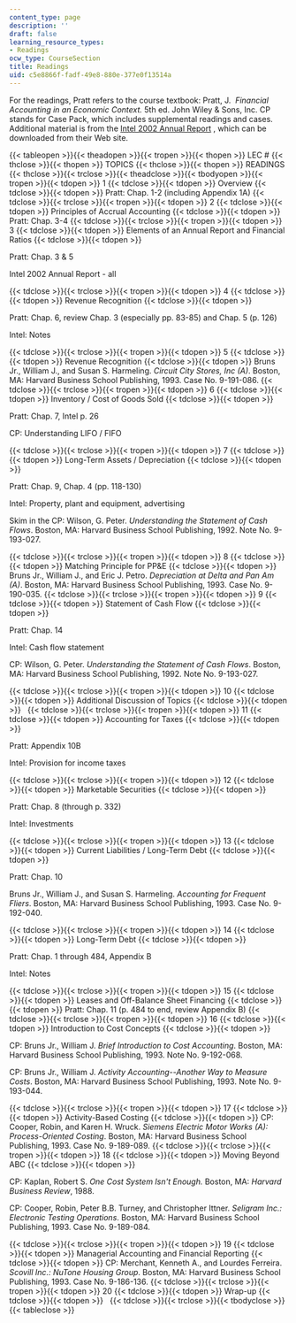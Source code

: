 ```yaml
---
content_type: page
description: ''
draft: false
learning_resource_types:
- Readings
ocw_type: CourseSection
title: Readings
uid: c5e8866f-fadf-49e8-880e-377e0f13514a
---
```

For the readings, Pratt refers to the course textbook: Pratt, J.  *Financial Accounting in an Economic Context.* 5th ed. John Wiley & Sons, Inc. CP stands for Case Pack, which includes supplemental readings and cases. Additional material is from the [Intel 2002 Annual Report](https://www.intel.cn/content/dam/doc/report/history-2002-annual-report.pdf) , which can be downloaded from their Web site.

{{< tableopen >}}{{< theadopen >}}{{< tropen >}}{{< thopen >}}
LEC #
{{< thclose >}}{{< thopen >}}
TOPICS
{{< thclose >}}{{< thopen >}}
READINGS
{{< thclose >}}{{< trclose >}}{{< theadclose >}}{{< tbodyopen >}}{{< tropen >}}{{< tdopen >}}
1
{{< tdclose >}}{{< tdopen >}}
Overview
{{< tdclose >}}{{< tdopen >}}
Pratt: Chap. 1-2 (including Appendix 1A)
{{< tdclose >}}{{< trclose >}}{{< tropen >}}{{< tdopen >}}
2
{{< tdclose >}}{{< tdopen >}}
Principles of Accrual Accounting
{{< tdclose >}}{{< tdopen >}}
Pratt: Chap. 3-4
{{< tdclose >}}{{< trclose >}}{{< tropen >}}{{< tdopen >}}
3
{{< tdclose >}}{{< tdopen >}}
Elements of an Annual Report and Financial Ratios
{{< tdclose >}}{{< tdopen >}}

Pratt: Chap. 3 & 5

Intel 2002 Annual Report - all

{{< tdclose >}}{{< trclose >}}{{< tropen >}}{{< tdopen >}}
4
{{< tdclose >}}{{< tdopen >}}
Revenue Recognition
{{< tdclose >}}{{< tdopen >}}

Pratt: Chap. 6, review Chap. 3 (especially pp. 83-85) and Chap. 5 (p. 126)

Intel: Notes

{{< tdclose >}}{{< trclose >}}{{< tropen >}}{{< tdopen >}}
5
{{< tdclose >}}{{< tdopen >}}
Revenue Recognition
{{< tdclose >}}{{< tdopen >}}
Bruns Jr., William J., and Susan S. Harmeling. *Circuit City Stores, Inc (A)*. Boston, MA: Harvard Business School Publishing, 1993. Case No. 9-191-086.
{{< tdclose >}}{{< trclose >}}{{< tropen >}}{{< tdopen >}}
6
{{< tdclose >}}{{< tdopen >}}
Inventory / Cost of Goods Sold
{{< tdclose >}}{{< tdopen >}}

Pratt: Chap. 7, Intel p. 26

CP: Understanding LIFO / FIFO

{{< tdclose >}}{{< trclose >}}{{< tropen >}}{{< tdopen >}}
7
{{< tdclose >}}{{< tdopen >}}
Long-Term Assets / Depreciation
{{< tdclose >}}{{< tdopen >}}

Pratt: Chap. 9, Chap. 4 (pp. 118-130)

Intel: Property, plant and equipment, advertising

Skim in the CP: Wilson, G. Peter. *Understanding the Statement of Cash Flows*. Boston, MA: Harvard Business School Publishing, 1992. Note No. 9-193-027.

{{< tdclose >}}{{< trclose >}}{{< tropen >}}{{< tdopen >}}
8
{{< tdclose >}}{{< tdopen >}}
Matching Principle for PP&E
{{< tdclose >}}{{< tdopen >}}
Bruns Jr., William J., and Eric J. Petro. *Depreciation at Delta and Pan Am (A)*. Boston, MA: Harvard Business School Publishing, 1993. Case No. 9-190-035.
{{< tdclose >}}{{< trclose >}}{{< tropen >}}{{< tdopen >}}
9
{{< tdclose >}}{{< tdopen >}}
Statement of Cash Flow
{{< tdclose >}}{{< tdopen >}}

Pratt: Chap. 14

Intel: Cash flow statement

CP: Wilson, G. Peter. *Understanding the Statement of Cash Flows*. Boston, MA: Harvard Business School Publishing, 1992. Note No. 9-193-027.

{{< tdclose >}}{{< trclose >}}{{< tropen >}}{{< tdopen >}}
10
{{< tdclose >}}{{< tdopen >}}
Additional Discussion of Topics
{{< tdclose >}}{{< tdopen >}}
 
{{< tdclose >}}{{< trclose >}}{{< tropen >}}{{< tdopen >}}
11
{{< tdclose >}}{{< tdopen >}}
Accounting for Taxes
{{< tdclose >}}{{< tdopen >}}

Pratt: Appendix 10B

Intel: Provision for income taxes

{{< tdclose >}}{{< trclose >}}{{< tropen >}}{{< tdopen >}}
12
{{< tdclose >}}{{< tdopen >}}
Marketable Securities
{{< tdclose >}}{{< tdopen >}}

Pratt: Chap. 8 (through p. 332)

Intel: Investments

{{< tdclose >}}{{< trclose >}}{{< tropen >}}{{< tdopen >}}
13
{{< tdclose >}}{{< tdopen >}}
Current Liabilities / Long-Term Debt
{{< tdclose >}}{{< tdopen >}}

Pratt: Chap. 10

Bruns Jr., William J., and Susan S. Harmeling. *Accounting for Frequent Fliers*. Boston, MA: Harvard Business School Publishing, 1993. Case No. 9-192-040.

{{< tdclose >}}{{< trclose >}}{{< tropen >}}{{< tdopen >}}
14
{{< tdclose >}}{{< tdopen >}}
Long-Term Debt
{{< tdclose >}}{{< tdopen >}}

Pratt: Chap. 1 through 484, Appendix B

Intel: Notes

{{< tdclose >}}{{< trclose >}}{{< tropen >}}{{< tdopen >}}
15
{{< tdclose >}}{{< tdopen >}}
Leases and Off-Balance Sheet Financing
{{< tdclose >}}{{< tdopen >}}
Pratt: Chap. 11 (p. 484 to end, review Appendix B)
{{< tdclose >}}{{< trclose >}}{{< tropen >}}{{< tdopen >}}
16
{{< tdclose >}}{{< tdopen >}}
Introduction to Cost Concepts
{{< tdclose >}}{{< tdopen >}}

CP: Bruns Jr., William J. *Brief Introduction to Cost Accounting*. Boston, MA: Harvard Business School Publishing, 1993. Note No. 9-192-068.

CP: Bruns Jr., William J. *Activity Accounting--Another Way to Measure Costs*. Boston, MA: Harvard Business School Publishing, 1993. Note No. 9-193-044.

{{< tdclose >}}{{< trclose >}}{{< tropen >}}{{< tdopen >}}
17
{{< tdclose >}}{{< tdopen >}}
Activity-Based Costing
{{< tdclose >}}{{< tdopen >}}
CP: Cooper, Robin, and Karen H. Wruck. *Siemens Electric Motor Works (A): Process-Oriented Costing*. Boston, MA: Harvard Business School Publishing, 1993. Case No. 9-189-089.
{{< tdclose >}}{{< trclose >}}{{< tropen >}}{{< tdopen >}}
18
{{< tdclose >}}{{< tdopen >}}
Moving Beyond ABC
{{< tdclose >}}{{< tdopen >}}

CP: Kaplan, Robert S. *One Cost System Isn't Enough.* Boston, MA: *Harvard Business Review*, 1988.

CP: Cooper, Robin, Peter B.B. Turney, and Christopher Ittner. *Seligram Inc.: Electronic Testing Operations*. Boston, MA: Harvard Business School Publishing, 1993. Case No. 9-189-084.

{{< tdclose >}}{{< trclose >}}{{< tropen >}}{{< tdopen >}}
19
{{< tdclose >}}{{< tdopen >}}
Managerial Accounting and Financial Reporting
{{< tdclose >}}{{< tdopen >}}
CP: Merchant, Kenneth A., and Lourdes Ferreira. *Scovill Inc.: NuTone Housing Group*. Boston, MA: Harvard Business School Publishing, 1993. Case No. 9-186-136.
{{< tdclose >}}{{< trclose >}}{{< tropen >}}{{< tdopen >}}
20
{{< tdclose >}}{{< tdopen >}}
Wrap-up
{{< tdclose >}}{{< tdopen >}}
 
{{< tdclose >}}{{< trclose >}}{{< tbodyclose >}}{{< tableclose >}}